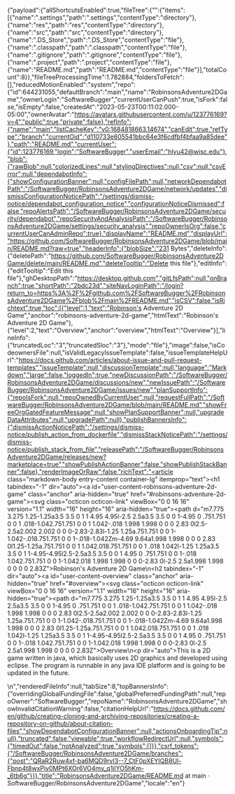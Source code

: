 {"payload":{"allShortcutsEnabled":true,"fileTree":{"":{"items":[{"name":".settings","path":".settings","contentType":"directory"},{"name":"res","path":"res","contentType":"directory"},{"name":"src","path":"src","contentType":"directory"},{"name":".DS_Store","path":".DS_Store","contentType":"file"},{"name":".classpath","path":".classpath","contentType":"file"},{"name":".gitignore","path":".gitignore","contentType":"file"},{"name":".project","path":".project","contentType":"file"},{"name":"README.md","path":"README.md","contentType":"file"}],"totalCount":8}},"fileTreeProcessingTime":1.782884,"foldersToFetch":[],"reducedMotionEnabled":"system","repo":{"id":644231055,"defaultBranch":"main","name":"RobinsonsAdventure2DGame","ownerLogin":"SoftwareBugger","currentUserCanPush":true,"isFork":false,"isEmpty":false,"createdAt":"2023-05-23T00:11:02.000-05:00","ownerAvatar":"https://avatars.githubusercontent.com/u/123776169?v=4","public":true,"private":false},"refInfo":{"name":"main","listCacheKey":"v0:1684818663.14674","canEdit":true,"refType":"branch","currentOid":"d110733e605541bbc64e3f6cdfbf4bfaa9a85dee"},"path":"README.md","currentUser":{"id":123776169,"login":"SoftwareBugger","userEmail":"hlyu42@wisc.edu"},"blob":{"rawBlob":null,"colorizedLines":null,"stylingDirectives":null,"csv":null,"csvError":null,"dependabotInfo":{"showConfigurationBanner":null,"configFilePath":null,"networkDependabotPath":"/SoftwareBugger/RobinsonsAdventure2DGame/network/updates","dismissConfigurationNoticePath":"/settings/dismiss-notice/dependabot_configuration_notice","configurationNoticeDismissed":false,"repoAlertsPath":"/SoftwareBugger/RobinsonsAdventure2DGame/security/dependabot","repoSecurityAndAnalysisPath":"/SoftwareBugger/RobinsonsAdventure2DGame/settings/security_analysis","repoOwnerIsOrg":false,"currentUserCanAdminRepo":true},"displayName":"README.md","displayUrl":"https://github.com/SoftwareBugger/RobinsonsAdventure2DGame/blob/main/README.md?raw=true","headerInfo":{"blobSize":"231 Bytes","deleteInfo":{"deletePath":"https://github.com/SoftwareBugger/RobinsonsAdventure2DGame/delete/main/README.md","deleteTooltip":"Delete this file"},"editInfo":{"editTooltip":"Edit this file"},"ghDesktopPath":"https://desktop.github.com","gitLfsPath":null,"onBranch":true,"shortPath":"2bdc23d","siteNavLoginPath":"/login?return_to=https%3A%2F%2Fgithub.com%2FSoftwareBugger%2FRobinsonsAdventure2DGame%2Fblob%2Fmain%2FREADME.md","isCSV":false,"isRichtext":true,"toc":[{"level":1,"text":"Robinson's Adventure 2D Game","anchor":"robinsons-adventure-2d-game","htmlText":"Robinson's Adventure 2D Game"},{"level":2,"text":"Overview","anchor":"overview","htmlText":"Overview"}],"lineInfo":{"truncatedLoc":"3","truncatedSloc":"3"},"mode":"file"},"image":false,"isCodeownersFile":null,"isValidLegacyIssueTemplate":false,"issueTemplateHelpUrl":"https://docs.github.com/articles/about-issue-and-pull-request-templates","issueTemplate":null,"discussionTemplate":null,"language":"Markdown","large":false,"loggedIn":true,"newDiscussionPath":"/SoftwareBugger/RobinsonsAdventure2DGame/discussions/new","newIssuePath":"/SoftwareBugger/RobinsonsAdventure2DGame/issues/new","planSupportInfo":{"repoIsFork":null,"repoOwnedByCurrentUser":null,"requestFullPath":"/SoftwareBugger/RobinsonsAdventure2DGame/blob/main/README.md","showFreeOrgGatedFeatureMessage":null,"showPlanSupportBanner":null,"upgradeDataAttributes":null,"upgradePath":null},"publishBannersInfo":{"dismissActionNoticePath":"/settings/dismiss-notice/publish_action_from_dockerfile","dismissStackNoticePath":"/settings/dismiss-notice/publish_stack_from_file","releasePath":"/SoftwareBugger/RobinsonsAdventure2DGame/releases/new?marketplace=true","showPublishActionBanner":false,"showPublishStackBanner":false},"renderImageOrRaw":false,"richText":"<article class=\"markdown-body entry-content container-lg\" itemprop=\"text\"><h1 tabindex=\"-1\" dir=\"auto\"><a id=\"user-content-robinsons-adventure-2d-game\" class=\"anchor\" aria-hidden=\"true\" href=\"#robinsons-adventure-2d-game\"><svg class=\"octicon octicon-link\" viewBox=\"0 0 16 16\" version=\"1.1\" width=\"16\" height=\"16\" aria-hidden=\"true\"><path d=\"m7.775 3.275 1.25-1.25a3.5 3.5 0 1 1 4.95 4.95l-2.5 2.5a3.5 3.5 0 0 1-4.95 0 .751.751 0 0 1 .018-1.042.751.751 0 0 1 1.042-.018 1.998 1.998 0 0 0 2.83 0l2.5-2.5a2.002 2.002 0 0 0-2.83-2.83l-1.25 1.25a.751.751 0 0 1-1.042-.018.751.751 0 0 1-.018-1.042Zm-4.69 9.64a1.998 1.998 0 0 0 2.83 0l1.25-1.25a.751.751 0 0 1 1.042.018.751.751 0 0 1 .018 1.042l-1.25 1.25a3.5 3.5 0 1 1-4.95-4.95l2.5-2.5a3.5 3.5 0 0 1 4.95 0 .751.751 0 0 1-.018 1.042.751.751 0 0 1-1.042.018 1.998 1.998 0 0 0-2.83 0l-2.5 2.5a1.998 1.998 0 0 0 0 2.83Z\"></path></svg></a>Robinson's Adventure 2D Game</h1>\n<h2 tabindex=\"-1\" dir=\"auto\"><a id=\"user-content-overview\" class=\"anchor\" aria-hidden=\"true\" href=\"#overview\"><svg class=\"octicon octicon-link\" viewBox=\"0 0 16 16\" version=\"1.1\" width=\"16\" height=\"16\" aria-hidden=\"true\"><path d=\"m7.775 3.275 1.25-1.25a3.5 3.5 0 1 1 4.95 4.95l-2.5 2.5a3.5 3.5 0 0 1-4.95 0 .751.751 0 0 1 .018-1.042.751.751 0 0 1 1.042-.018 1.998 1.998 0 0 0 2.83 0l2.5-2.5a2.002 2.002 0 0 0-2.83-2.83l-1.25 1.25a.751.751 0 0 1-1.042-.018.751.751 0 0 1-.018-1.042Zm-4.69 9.64a1.998 1.998 0 0 0 2.83 0l1.25-1.25a.751.751 0 0 1 1.042.018.751.751 0 0 1 .018 1.042l-1.25 1.25a3.5 3.5 0 1 1-4.95-4.95l2.5-2.5a3.5 3.5 0 0 1 4.95 0 .751.751 0 0 1-.018 1.042.751.751 0 0 1-1.042.018 1.998 1.998 0 0 0-2.83 0l-2.5 2.5a1.998 1.998 0 0 0 0 2.83Z\"></path></svg></a>Overview</h2>\n<p dir=\"auto\">This is a 2D game written in java, which basically uses 2D graphics and developed using eclipse. The program is runnable in any java IDE platform and is going to be updated in the future.</p>\n</article>","renderedFileInfo":null,"tabSize":8,"topBannersInfo":{"overridingGlobalFundingFile":false,"globalPreferredFundingPath":null,"repoOwner":"SoftwareBugger","repoName":"RobinsonsAdventure2DGame","showInvalidCitationWarning":false,"citationHelpUrl":"https://docs.github.com/en/github/creating-cloning-and-archiving-repositories/creating-a-repository-on-github/about-citation-files","showDependabotConfigurationBanner":null,"actionsOnboardingTip":null},"truncated":false,"viewable":true,"workflowRedirectUrl":null,"symbols":{"timedOut":false,"notAnalyzed":true,"symbols":[]}},"csrf_tokens":{"/SoftwareBugger/RobinsonsAdventure2DGame/branches":{"post":"QRaR2Ruw4xf-ba6MQD9rvI3--7_CtF0pXEYIQB8Ul-Fbnp4t8wxPiv0MPt6XOr6VO4mv_q1iIYO5hKm-_6tb6g"}}},"title":"RobinsonsAdventure2DGame/README.md at main · SoftwareBugger/RobinsonsAdventure2DGame","locale":"en"}